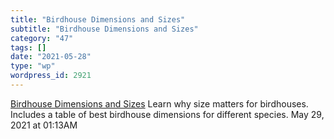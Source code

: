```yaml
---
title: "Birdhouse Dimensions and Sizes"
subtitle: "Birdhouse Dimensions and Sizes"
category: "47"
tags: []
date: "2021-05-28"
type: "wp"
wordpress_id: 2921
---
```

[ Birdhouse Dimensions and Sizes](https://www.thespruce.com/bird-house-dimensions-385662)
 Learn why size matters for birdhouses. Includes a table of best birdhouse dimensions for different species.
May 29, 2021 at 01:13AM